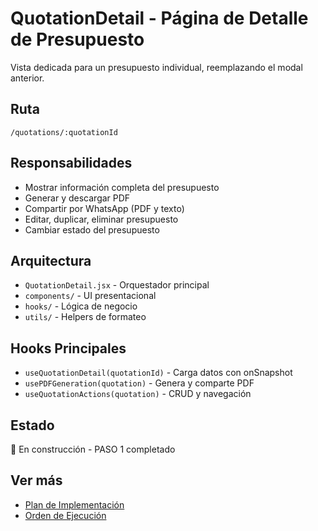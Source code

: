 # QuotationDetail - Página de Detalle de Presupuesto

Vista dedicada para un presupuesto individual, reemplazando el modal anterior.

## Ruta
`/quotations/:quotationId`

## Responsabilidades
- Mostrar información completa del presupuesto
- Generar y descargar PDF
- Compartir por WhatsApp (PDF y texto)
- Editar, duplicar, eliminar presupuesto
- Cambiar estado del presupuesto

## Arquitectura
- `QuotationDetail.jsx` - Orquestador principal
- `components/` - UI presentacional
- `hooks/` - Lógica de negocio
- `utils/` - Helpers de formateo

## Hooks Principales
- `useQuotationDetail(quotationId)` - Carga datos con onSnapshot
- `usePDFGeneration(quotation)` - Genera y comparte PDF
- `useQuotationActions(quotation)` - CRUD y navegación

## Estado
🚧 En construcción - PASO 1 completado

## Ver más
- [Plan de Implementación](../../../PLAN_DETALLE_PRESUPUESTO.md)
- [Orden de Ejecución](../../../ORDEN_EJECUCION_DETALLE_PRESUPUESTO.md)
